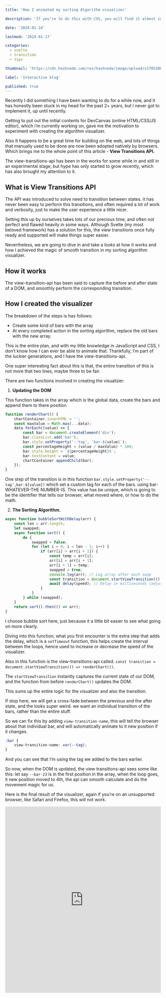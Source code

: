```yaml
---
title: 'How I animated my sorting Algorithm visualizer'

description: 'If you’re to do this with CSS, you will find it almost impossible if what you’re changing is not a CSS property. With the recent development in view-transitions-api, we’re moving to a phase were it going to become easier to do this.'

date: '2024-01-14'

lastmod: '2024-01-17'

categories:
  - svelte
  - transition
  - tips

thumbnail: 'https://cdn.hashnode.com/res/hashnode/image/upload/v1705306342282/203b7eb8-84fe-470a-949b-0df7288f6ce3.png'

label: 'Interactive blog'

published: true
---
```


<script>
  import Crossfadebubble from '$lib/demos/crossfadeBubble.svelte'
  import ViewTransitionEnabled from '$lib/demos/viewTransitionEnabled.svelte'

</script>

Recently I did something I have been wanting to do for a while now, and it has honestly been stuck in my head for the past 2+ years, but I never got to implement it, up until recently.

Getting to put out the initial contents for DevCanvas (online HTML/CSS/JS editor), which i’m currently working on, gave me the motivation to experiment with creating the algorithm visualizer.

Also It happens to be a great time for building on the web, and lots of things that manually used to be done are now been adopted natively by browsers. Which brings me to the whole point of this article - **View Transitions API.**

The view-transitions-api has been in the works for some while in and still in an experimental stage, but hype has only started to grow recently, which has also brought my attention to it.

## What is View Transitions API

The API was introduced to solve need to transition between states. it has never been easy to perform this transitions, and often required a lot of work and verbosity, just to make the user experience a little nicer.

Setting this up by ourselves takes lots of our precious time, and often not perfect and flawed heavily in some ways. Although Svelte (my most beloved framework) has a solution for this, the view transitions once fully ready and supported will make things super easier.

Nevertheless, we are going to dive in and take a looks at how it works and how I achieved the magic of smooth transition in my sorting algorithm visualizer.

## How it works

The view-transition-api has been said to capture the before and after state of a DOM, and smoothly perform the corresponding transition.

## How I created the visualizer

The breakdown of the steps is has follows:

- Create some kind of bars with the array
- At every completed action in the sorting algorithm, replace the old bars with the new array.

This is the entire plan, and with my little knowledge in JavaScript and CSS, I don’t know how I can ever be able to animate that. Thankfully, I’m part of the luckier generations, and I have the view-transitions-api.

One super interesting fact about this is that, the entire transition of this is not more that two lines, maybe three to be fair.

There are two functions involved in creating the visualizer:

1. **Updating the DOM**

This function takes in the array which is the global data, create the bars and append them to there position

```js
function renderChart() {
	chartContainer.innerHTML = '';
	const maxValue = Math.max(...data);
	data.forEach((value) => {
		const bar = document.createElement('div');
		bar.classList.add('bar');
		bar.style.setProperty('--tag', `bar-${value}`);
		const percentageHeight = (value / maxValue) * 100;
		bar.style.height = `${percentageHeight}%`;
		bar.textContent = value;
		chartContainer.appendChild(bar);
	});
}
```

One step of the transition is in this function `bar.style.setProperty('--tag',bar-${value})` which set a custom tag for each of the bars. using bar-WHATEVER-THE NUMBER-IS. This value has be unique, which is going to be the identifier that tells our browser, what moved where, or how to do the math.

2. **The Sorting Algorithm.**

```js
async function bubbleSortWithDelay(arr) {
	const len = arr.length;
	let swapped;
	async function sort() {
		do {
			swapped = false;
			for (let i = 0; i < len - 1; i++) {
				if (arr[i] > arr[i + 1]) {
					const temp = arr[i];
					arr[i] = arr[i + 1];
					arr[i + 1] = temp;
					swapped = true;
					console.log(arr); // Log array after each swap
					const transition = document.startViewTransition(() => renderChart());
					await delay(speed); // Delay in milliseconds (adjust as needed)
				}
			}
		} while (swapped);
	}
	return sort().then(() => arr);
}
```

I choose bubble sort here, just because it a little bit easier to see what going on more clearly.

Diving into this function, what you first encounter is the extra step that adds the delay, which is a `setTimeout` function, this helps create the interval between the loops, hence used to increase or decrease the speed of the visualizer.

Also in this function is the view-transitions-api called. `const transition = document.startViewTransition(() => renderChart())`.

The `startViewTransition` instantly captures the current state of our DOM, and the function from before `renderChart()` updates the DOM.

This sums up the entire logic for the visualizer and also the transition.

If stop here, we will get a cross-fade between the previous and the after state, and the looks super weird. we want an individual transition of the bars, rather than the entire stuff.

<div>
	<Crossfadebubble/>
</div>

So we can fix this by adding `view-transition-name`, this will tell the browser about that individual bar, and will automatically animate to it new position if it changes.

```css
.bar {
	view-transition-name: var(--tag);
}
```

And you can see that I’m using the tag we added to the bars earlier.

So now, when the DOM is updated, the view transitions-api sees some like this:
let say `--bar-23` is in the first position in the array, when the loop goes, it new position moved to 4th, the api can smooth calculate and do the movement magic for us.

<div>
	<ViewTransitionEnabled/>
</div>

Here is the final result of the visualizer, again if you’re on an unsupported browser, like Safari and Firefox, this will not work.

<iframe
                title="embed"
                src="https://snippet-bice.vercel.app/play/Obw8iQ/embed"
                frameborder="0"
                height="600px"
                width="100%"
                loading="lazy"  
/>

**Peace ✌️**

**View Transitions on MDN docs**: [View Transition API](https://developer.mozilla.org/en-US/docs/Web/API/View_Transitions_API)
